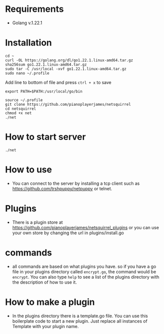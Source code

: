 # Requirements
- Golang v.1.22.1

# Installation
```
cd ~
curl -OL https://golang.org/dl/go1.22.1.linux-amd64.tar.gz
sha256sum go1.22.1.linux-amd64.tar.gz
sudo tar -C /usr/local -xvf go1.22.1.linux-amd64.tar.gz
sudo nano ~/.profile
```
Add line to bottom of file and press ```ctrl + x``` to save

```export PATH=$PATH:/usr/local/go/bin```

```
source ~/.profile
git clone https://github.com/pianoplayerjames/netsquirrel
cd netsquirrel
chmod +x net
./net
```

# How to start server
```./net```

# How to use
- You can connect to the server by installing a tcp client such as https://github.com/trshpuppy/netpuppy or telnet.

# Plugins
- There is a plugin store at https://github.com/pianoplayerjames/netsquirrel_plugins or you can use your own store by changing the url in plugins/install.go

# commands
- all commands are based on what plugins you have. so if you have a go file in your plugins directory called ```encrypt.go```, the command would be ```encrypt```. You can also type ```help``` to see a list of the plugins directory with the description of how to use it.

# How to make a plugin
- In the plugins directory there is a template.go file. You can use this boilerplate code to start a new plugin. Just replace all instances of Template with your plugin name.